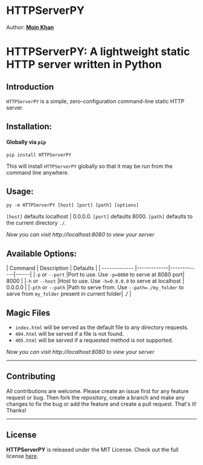 HTTPServerPY
=======

Author: **[Moin Khan](https://github.com/mo-inkhan)**


# HTTPServerPY: A lightweight static HTTP server written in Python

## Introduction

`HTTPServerPY` is a simple, zero-configuration command-line static HTTP server.

## Installation:

#### Globally via `pip`

    pip install HTTPServerPY

This will install `HTTPServerPY` globally so that it may be run from the command line anywhere.

## Usage:

    py -m HTTPServerPY [host] [port] [path] [options]

`[host]` defaults localhost | 0.0.0.0.
`[port]` defaults 8000.
`[path]` defaults to the current directory `./`.

*Now you can visit http://localhost:8080 to view your server*

## Available Options:

| Command         | 	Description         | Defaults  |
| -------------  |-------------|-------------|------|
|`-p` or `--port` |Port to use. Use `-p=8080` to serve at 8080 port| 8000 |
|`-h` or `--host` |Host to use. Use `-h=0.0.0.0` to serve at localhost | 0.0.0.0 |
|`-pth` or `--path` |Path to serve from. Use `--path=./my_folder` to serve from `my_folder` present in current folder| ./ |

## Magic Files

- `index.html` will be served as the default file to any directory requests.
- `404.html` will be served if a file is not found.
- `405.html` will be served if a requested method is not supported.

*Now you can visit http://localhost:8080 to view your server*

---

## Contributing
All contributions are welcome. Please create an issue first for any feature request
or bug. Then fork the repository, create a branch and make any changes to fix the bug
or add the feature and create a pull request. That's it!
Thanks!

---

## License
**HTTPServerPY** is released under the MIT License.
Check out the full license [here](LICENSE).

